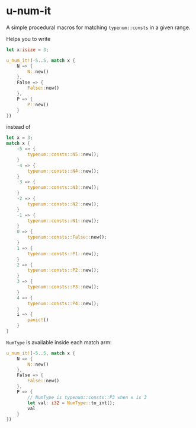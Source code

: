 # u-num-it

A simple procedural macros for matching `typenum::consts` in a given range.

Helps you to write

```rust
let x:isize = 3;

u_num_it!(-5..5, match x {
    N => {
        N::new()
    },
    False => {
        False::new()
    },
    P => {
        P::new()
    }
})
```

instead of

```rust
let x = 3;
match x {
    -5 => {
        typenum::consts::N5::new();
    }
    -4 => {
        typenum::consts::N4::new();
    }
    -3 => {
        typenum::consts::N3::new();
    }
    -2 => {
        typenum::consts::N2::new();
    }
    -1 => {
        typenum::consts::N1::new();
    }
    0 => {
        typenum::consts::False::new();
    }
    1 => {
        typenum::consts::P1::new();
    }
    2 => {
        typenum::consts::P2::new();
    }
    3 => {
        typenum::consts::P3::new();
    }
    4 => {
        typenum::consts::P4::new();
    }
    i => {
        panic!()
    }
}
```

`NumType` is available inside each match arm:

```rust
u_num_it!(-5..5, match x {
    N => {
        N::new()
    },
    False => {
        False::new()
    },
    P => {
        // NumType is typenum::consts::P3 when x is 3
        let val: i32 = NumType::to_int();
        val
    }
})
```
